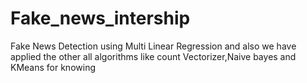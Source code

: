 # Fake_news_intership
Fake News Detection using Multi Linear Regression and also we have applied the other all algorithms like count Vectorizer,Naive bayes and KMeans for knowing
